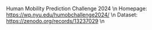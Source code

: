 Human Mobility Prediction Challenge 2024 \n
Homepage: https://wp.nyu.edu/humobchallenge2024/ \n
Dataset: https://zenodo.org/records/13237029 \n

